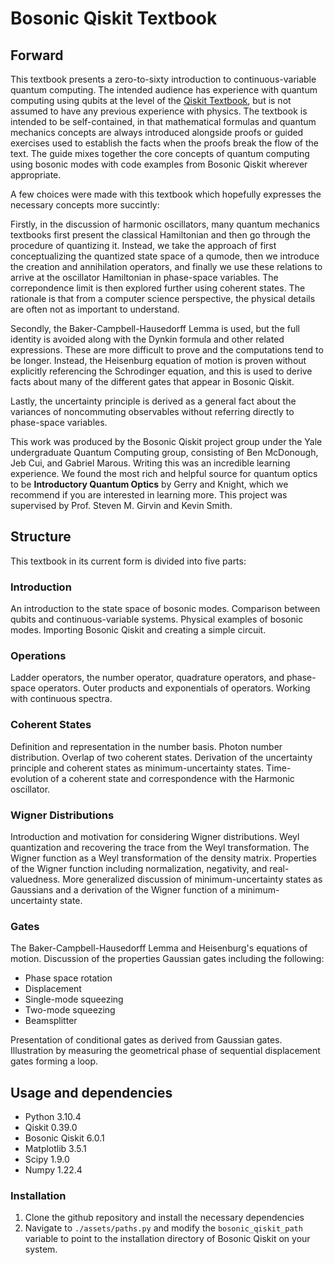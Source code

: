 # Bosonic Qiskit Textbook

## Forward
This textbook presents a zero-to-sixty introduction to continuous-variable quantum computing. The intended audience has experience with quantum computing using qubits at the level of the [Qiskit Textbook](https://qiskit.org/textbook/preface.html), but is not assumed to have any previous experience with physics. The textbook is intended to be self-contained, in that mathematical formulas and quantum mechanics concepts are always introduced alongside proofs or guided exercises used to establish the facts when the proofs break the flow of the text. The guide mixes together the core concepts of quantum computing using bosonic modes with code examples from Bosonic Qiskit wherever appropriate. 

A few choices were made with this textbook which hopefully expresses the necessary concepts more succintly:

Firstly, in the discussion of harmonic oscillators, many quantum mechanics textbooks first present the classical Hamiltonian and then go through the procedure of quantizing it. Instead, we take the approach of first conceptualizing the quantized state space of a qumode, then we introduce the creation and annihilation operators, and finally we use these relations to arrive at the oscillator Hamiltonian in phase-space variables. The correpondence limit is then explored further using coherent states. The rationale is that from a computer science perspective, the physical details are often not as important to understand. 

Secondly, the Baker-Campbell-Hausedorff Lemma is used, but the full identity is avoided along with the Dynkin formula and other related expressions. These are more difficult to prove and the computations tend to be longer. Instead, the Heisenburg equation of motion is proven without explicitly referencing the Schrodinger equation, and this is used to derive facts about many of the different gates that appear in Bosonic Qiskit.

Lastly, the uncertainty principle is derived as a general fact about the variances of noncommuting observables without referring directly to phase-space variables.

This work was produced by the Bosonic Qiskit project group under the Yale undergraduate Quantum Computing group, consisting of Ben McDonough, Jeb Cui, and Gabriel Marous. Writing this was an incredible learning experience. We found the most rich and helpful source for quantum optics to be **Introductory Quantum Optics** by Gerry and Knight, which we recommend if you are interested in learning more. This project was supervised by Prof. Steven M. Girvin and Kevin Smith.

## Structure
This textbook in its current form is divided into five parts:

### Introduction
An introduction to the state space of bosonic modes. Comparison between qubits and continuous-variable systems. Physical examples of bosonic modes. Importing Bosonic Qiskit and creating a simple circuit.

### Operations
Ladder operators, the number operator, quadrature operators, and phase-space operators. Outer products and exponentials of operators. Working with continuous spectra.

### Coherent States
Definition and representation in the number basis. Photon number distribution. Overlap of two coherent states. Derivation of the uncertainty principle and coherent states as minimum-uncertainty states. Time-evolution of a coherent state and correspondence with the Harmonic oscillator.

### Wigner Distributions
Introduction and motivation for considering Wigner distributions. Weyl quantization and recovering the trace from the Weyl transformation. The Wigner function as a Weyl transformation of the density matrix. Properties of the Wigner function including normalization, negativity, and real-valuedness. More generalized discussion of minimum-uncertainty states as Gaussians and a derivation of the Wigner function of a minimum-uncertainty state.

### Gates
The Baker-Campbell-Hausedorff Lemma and Heisenburg's equations of motion. Discussion of the properties Gaussian gates including the following:

* Phase space rotation
* Displacement
* Single-mode squeezing
* Two-mode squeezing
* Beamsplitter

Presentation of conditional gates as derived from Gaussian gates. Illustration by measuring the geometrical phase of sequential displacement gates forming a loop.

## Usage and dependencies
* Python 3.10.4
* Qiskit 0.39.0
* Bosonic Qiskit 6.0.1
* Matplotlib 3.5.1
* Scipy 1.9.0
* Numpy 1.22.4

### Installation
1. Clone the github repository and install the necessary dependencies
2. Navigate to `./assets/paths.py` and modify the `bosonic_qiskit_path` variable to point to the installation directory of Bosonic Qiskit on your system.
